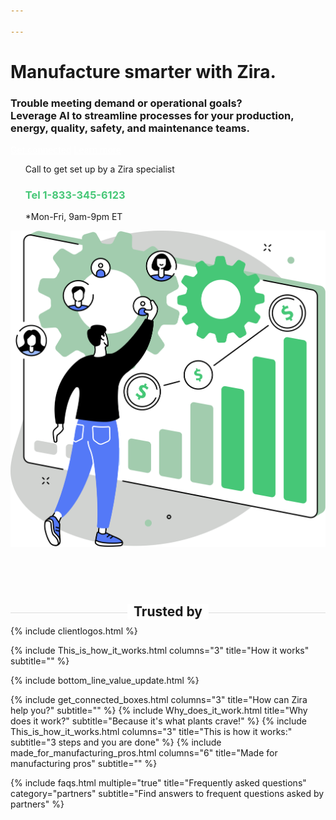 ```yaml
---

---
```

<div class="uk-container uk-container-medium">
<div class="uk-child-width-1-2@m uk-grid-match uk-text-left uk-margin-medium-center uk-grid" data-uk-grid="" style="vertical-align: middle;">
<div class="uk-first-column">
<div class="uk-text-left">
<h1>
Manufacture smarter with Zira.
</h1>
<h3>
Trouble meeting demand or operational goals?<br>
Leverage AI to streamline processes for your production, energy, quality, safety, and maintenance teams.
</h3>
<a style="color:white" class="uk-button uk-button-primary uk-button-large uk-margin-medium-top" href="https://my.zira.us">Get connected</a>
<a style="color:white" class="uk-button uk-button-secondary uk-button-large uk-margin-medium-top" href="https://my.zira.us">Learn more</a>
<UL style="list-style-type:none;">
<li>Call to get set up by a Zira specialist</li>
<li><h3 style="color:#46c777">Tel 1-833-345-6123</h3></li>
<li>*Mon-Fri, 9am-9pm ET</li>
</UL>
</div>
</div>
<div class="uk-text-center">
<img src="/uploads/zira_frontpage_image.svg">
</div>
</div>
<h2 style="text-align: center; width: 100%;
border-bottom: 1px solid #dcdcdc;
line-height: 0.1em;
margin:100px 0 20px; "><span style="background:#fff;
padding:0 10px; ">
Trusted by</span></h2>

</div>
{% include clientlogos.html %}

{% include This_is_how_it_works.html columns="3" title="How it works" subtitle="" %}

{% include bottom_line_value_update.html %}

<!-- Because teams can use AI to do their jobs better. -->
{% include get_connected_boxes.html columns="3" title="How can Zira help you?" subtitle="" %}
{% include Why_does_it_work.html title="Why does it work?" subtitle="Because it's what plants crave!" %}
{% include This_is_how_it_works.html columns="3" title="This is how it works:" subtitle="3 steps and you are done" %}
{% include made_for_manufacturing_pros.html columns="6" title="Made for manufacturing pros" subtitle="" %}




<!-- faqs -->
{% include faqs.html multiple="true" title="Frequently asked questions" category="partners" subtitle="Find answers to
frequent questions asked by partners" %}

